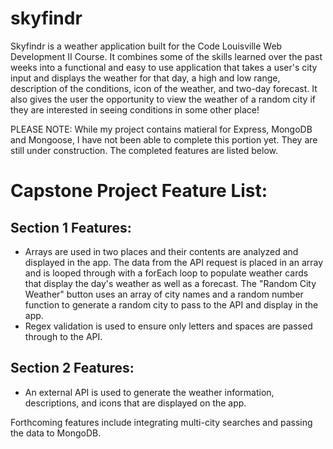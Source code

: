 # skyfindr

Skyfindr is a weather application built for the Code Louisville Web Development II Course. It combines some of the skills learned over the past weeks into a functional and easy to use application that takes a user's city input and displays the weather for that day, a high and low range, description of the conditions, icon of the weather, and two-day forecast. It also gives the user the opportunity to view the weather of a random city if they are interested in seeing conditions in some other place! 

PLEASE NOTE: While my project contains matieral for Express, MongoDB and Mongoose, I have not been able to complete this portion yet. They are still under construction. The completed features are listed below. 


# Capstone Project Feature List:

## Section 1 Features:
- Arrays are used in two places and their contents are analyzed  and displayed in the app. The data from the API request is placed in an array and is looped through with a forEach loop to populate weather cards that display the day's weather as well as a forecast. The "Random City Weather" button uses an array of city names and a random number function to generate a random city to pass to the API and display in the app.
- Regex validation is used to ensure only letters and spaces are passed through to the API.

## Section 2 Features:
- An external API is used to generate the weather information, descriptions, and icons that are displayed on the app.

Forthcoming features include integrating multi-city searches and passing the data to MongoDB.


